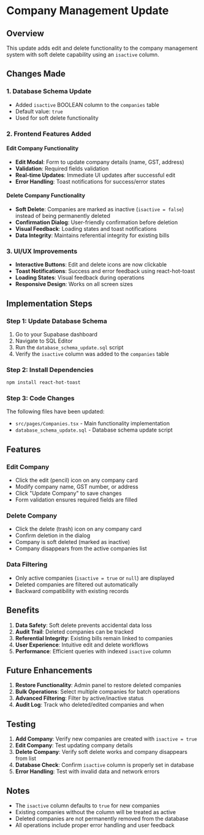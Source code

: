 # Company Management Update

## Overview
This update adds edit and delete functionality to the company management system with soft delete capability using an `isactive` column.

## Changes Made

### 1. Database Schema Update
- Added `isactive` BOOLEAN column to the `companies` table
- Default value: `true`
- Used for soft delete functionality

### 2. Frontend Features Added

#### Edit Company Functionality
- **Edit Modal**: Form to update company details (name, GST, address)
- **Validation**: Required fields validation
- **Real-time Updates**: Immediate UI updates after successful edit
- **Error Handling**: Toast notifications for success/error states

#### Delete Company Functionality
- **Soft Delete**: Companies are marked as inactive (`isactive = false`) instead of being permanently deleted
- **Confirmation Dialog**: User-friendly confirmation before deletion
- **Visual Feedback**: Loading states and toast notifications
- **Data Integrity**: Maintains referential integrity for existing bills

### 3. UI/UX Improvements
- **Interactive Buttons**: Edit and delete icons are now clickable
- **Toast Notifications**: Success and error feedback using react-hot-toast
- **Loading States**: Visual feedback during operations
- **Responsive Design**: Works on all screen sizes

## Implementation Steps

### Step 1: Update Database Schema
1. Go to your Supabase dashboard
2. Navigate to SQL Editor
3. Run the `database_schema_update.sql` script
4. Verify the `isactive` column was added to the `companies` table

### Step 2: Install Dependencies
```bash
npm install react-hot-toast
```

### Step 3: Code Changes
The following files have been updated:
- `src/pages/Companies.tsx` - Main functionality implementation
- `database_schema_update.sql` - Database schema update script

## Features

### Edit Company
- Click the edit (pencil) icon on any company card
- Modify company name, GST number, or address
- Click "Update Company" to save changes
- Form validation ensures required fields are filled

### Delete Company
- Click the delete (trash) icon on any company card
- Confirm deletion in the dialog
- Company is soft deleted (marked as inactive)
- Company disappears from the active companies list

### Data Filtering
- Only active companies (`isactive = true` or `null`) are displayed
- Deleted companies are filtered out automatically
- Backward compatibility with existing records

## Benefits

1. **Data Safety**: Soft delete prevents accidental data loss
2. **Audit Trail**: Deleted companies can be tracked
3. **Referential Integrity**: Existing bills remain linked to companies
4. **User Experience**: Intuitive edit and delete workflows
5. **Performance**: Efficient queries with indexed `isactive` column

## Future Enhancements

1. **Restore Functionality**: Admin panel to restore deleted companies
2. **Bulk Operations**: Select multiple companies for batch operations
3. **Advanced Filtering**: Filter by active/inactive status
4. **Audit Log**: Track who deleted/edited companies and when

## Testing

1. **Add Company**: Verify new companies are created with `isactive = true`
2. **Edit Company**: Test updating company details
3. **Delete Company**: Verify soft delete works and company disappears from list
4. **Database Check**: Confirm `isactive` column is properly set in database
5. **Error Handling**: Test with invalid data and network errors

## Notes

- The `isactive` column defaults to `true` for new companies
- Existing companies without the column will be treated as active
- Deleted companies are not permanently removed from the database
- All operations include proper error handling and user feedback 